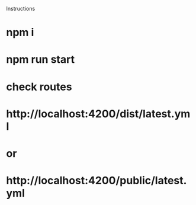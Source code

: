 Instructions

# npm i

# npm run start

# check routes

# http://localhost:4200/dist/latest.yml

# or

# http://localhost:4200/public/latest.yml
